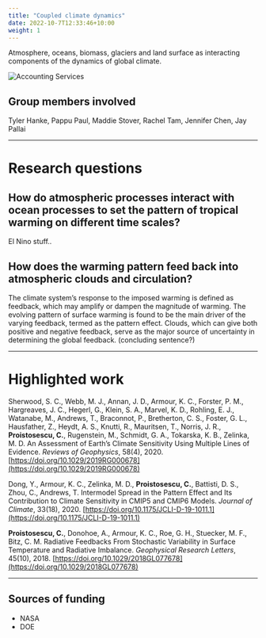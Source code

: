 ```yaml
---
title: "Coupled climate dynamics"
date: 2022-10-7T12:33:46+10:00
weight: 1
---
```


Atmosphere, oceans, biomass, glaciers and land surface as interacting components of the dynamics of global climate.

![Accounting Services](/images/austin-distel-nGc5RT2HmF0-unsplash.jpg)

## Group members involved
Tyler Hanke, Pappu Paul, Maddie Stover, Rachel Tam, Jennifer Chen, Jay Pallai

---

# Research questions

## How do atmospheric processes interact with ocean processes to set the pattern of tropical warming on different time scales? 

El Nino stuff..

## How does the warming pattern feed back into atmospheric clouds and circulation? 
The climate system’s response to the imposed warming is defined as feedback, which may amplify or dampen the magnitude of warming. The evolving pattern of surface warming is found to be the main driver of the varying feedback, termed as the pattern effect. Clouds, which can give both positive and negative feedback, serve as the major source of uncertainty in determining the global feedback. (concluding sentence?)

---

# Highlighted work
Sherwood, S. C., Webb, M. J., Annan, J. D., Armour, K. C., Forster, P. M., Hargreaves, J. C., Hegerl, G., Klein, S. A., Marvel, K. D., Rohling, E. J., Watanabe, M., Andrews, T., Braconnot, P., Bretherton, C. S., Foster, G. L., Hausfather, Z., Heydt, A. S., Knutti, R., Mauritsen, T., Norris, J. R., **Proistosescu, C.**, Rugenstein, M., Schmidt, G. A., Tokarska, K. B., Zelinka, M. D. An Assessment of Earth’s Climate Sensitivity Using Multiple Lines of Evidence. _Reviews of Geophysics_, 58(4), 2020. [https://doi.org/10.1029/2019RG000678](https://doi.org/10.1029/2019RG000678)

Dong, Y., Armour, K. C., Zelinka, M. D., **Proistosescu, C.**, Battisti, D. S., Zhou, C., Andrews, T. Intermodel Spread in the Pattern Effect and Its Contribution to Climate Sensitivity in CMIP5 and CMIP6 Models. _Journal of Climate_, 33(18), 2020. [https://doi.org/10.1175/JCLI-D-19-1011.1](https://doi.org/10.1175/JCLI-D-19-1011.1)

**Proistosescu, C.**, Donohoe, A., Armour, K. C., Roe, G. H., Stuecker, M. F., Bitz, C. M. Radiative Feedbacks From Stochastic Variability in Surface Temperature and Radiative Imbalance. _Geophysical Research Letters_, 45(10), 2018. [https://doi.org/10.1029/2018GL077678](https://doi.org/10.1029/2018GL077678)

---

## Sources of funding
- NASA
- DOE
